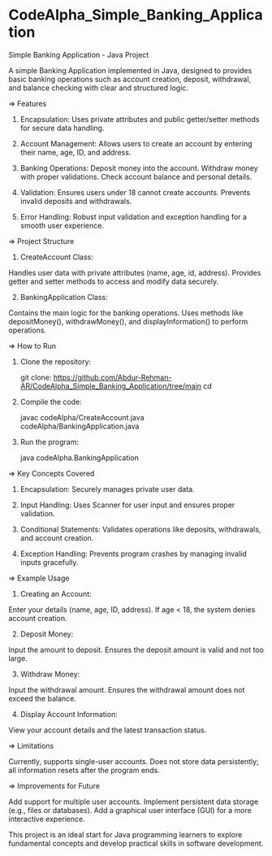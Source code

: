 # CodeAlpha_Simple_Banking_Application

Simple Banking Application - Java Project

A simple Banking Application implemented in Java, designed to provides basic banking operations such as account creation, deposit, withdrawal, and balance checking with clear and structured logic.


=> Features 

1. Encapsulation: Uses private attributes and public getter/setter methods for secure data handling.

2. Account Management: Allows users to create an account by entering their name, age, ID, and address.

3. Banking Operations: Deposit money into the account. Withdraw money with proper validations. Check account balance and personal details.

4. Validation: Ensures users under 18 cannot create accounts. Prevents invalid deposits and withdrawals.

5. Error Handling: Robust input validation and exception handling for a smooth user experience.


=> Project Structure

1. CreateAccount Class:

Handles user data with private attributes (name, age, id, address).
Provides getter and setter methods to access and modify data securely.

2. BankingApplication Class:

Contains the main logic for the banking operations.
Uses methods like depositMoney(), withdrawMoney(), and displayInformation() to perform operations.


=> How to Run

1. Clone the repository:

    git clone: https://github.com/Abdur-Rehman-AR/CodeAlpha_Simple_Banking_Application/tree/main
    cd <repository-directory>

2. Compile the code:

    javac codeAlpha/CreateAccount.java codeAlpha/BankingApplication.java

3. Run the program:

    java codeAlpha.BankingApplication


=> Key Concepts Covered

1. Encapsulation: Securely manages private user data.

2. Input Handling: Uses Scanner for user input and ensures proper validation.

3. Conditional Statements: Validates operations like deposits, withdrawals, and account creation.

4. Exception Handling: Prevents program crashes by managing invalid inputs gracefully.


=> Example Usage

1. Creating an Account:

Enter your details (name, age, ID, address).
If age < 18, the system denies account creation.

2. Deposit Money:

Input the amount to deposit.
Ensures the deposit amount is valid and not too large.

3. Withdraw Money:

Input the withdrawal amount.
Ensures the withdrawal amount does not exceed the balance.

4. Display Account Information:

View your account details and the latest transaction status.


=> Limitations

Currently, supports single-user accounts.
Does not store data persistently; all information resets after the program ends.


=> Improvements for Future

Add support for multiple user accounts.
Implement persistent data storage (e.g., files or databases).
Add a graphical user interface (GUI) for a more interactive experience.


This project is an ideal start for Java programming learners to explore fundamental concepts and develop practical skills in software development.
